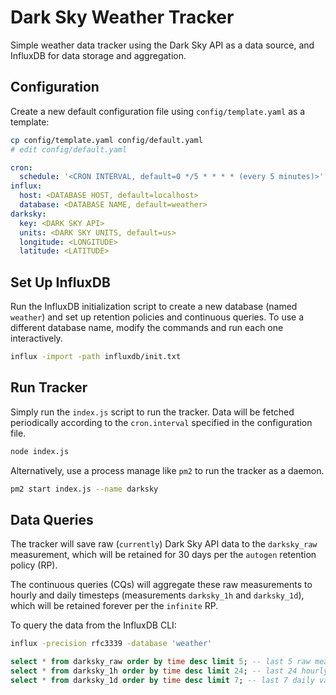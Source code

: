 Dark Sky Weather Tracker
========================

Simple weather data tracker using the Dark Sky API as a data source, and InfluxDB for data storage and aggregation.

## Configuration

Create a new default configuration file using `config/template.yaml` as a template:

```sh
cp config/template.yaml config/default.yaml
# edit config/default.yaml
```

```yaml
cron:
  schedule: '<CRON INTERVAL, default=0 */5 * * * * (every 5 minutes)>'
influx:
  host: <DATABASE HOST, default=localhost>
  database: <DATABASE NAME, default=weather>
darksky:
  key: <DARK SKY API>
  units: <DARK SKY UNITS, default=us>
  longitude: <LONGITUDE>
  latitude: <LATITUDE>
```

## Set Up InfluxDB

Run the InfluxDB initialization script to create a new database (named `weather`) and set up retention policies and continuous queries. To use a different database name, modify the commands and run each one interactively.

```sh
influx -import -path influxdb/init.txt
```

## Run Tracker

Simply run the `index.js` script to run the tracker. Data will be fetched periodically according to the `cron.interval` specified in the configuration file.

```sh
node index.js
```

Alternatively, use a process manage like `pm2` to run the tracker as a daemon.

```sh
pm2 start index.js --name darksky
```

## Data Queries

The tracker will save raw (`currently`) Dark Sky API data to the `darksky_raw` measurement, which will be retained for 30 days per the `autogen` retention policy (RP).

The continuous queries (CQs) will aggregate these raw measurements to hourly and daily timesteps (measurements `darksky_1h` and `darksky_1d`), which will be retained forever per the `infinite` RP.

To query the data from the InfluxDB CLI:

```sh
influx -precision rfc3339 -database 'weather'
```

```sql
select * from darksky_raw order by time desc limit 5; -- last 5 raw measurements
select * from darksky_1h order by time desc limit 24; -- last 24 hourly values
select * from darksky_1d order by time desc limit 7; -- last 7 daily values
```
